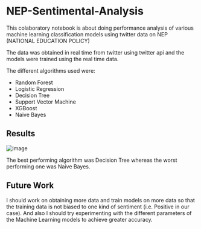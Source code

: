 # NEP-Sentimental-Analysis

This colaboratory notebook is about doing performance analysis of various machine learning classification models using twitter data on NEP (NATIONAL EDUCATION POLICY)

The data was obtained in real time from twitter using twitter api and the models were trained using the real time data.

The different algorithms used were:
* Random Forest 
* Logistic Regression
* Decision Tree
* Support Vector Machine
* XGBoost
* Naive Bayes

## Results

![image](https://user-images.githubusercontent.com/88279087/212536858-34590447-55ec-4d58-9c9e-769389e83bf4.png)

The best performing algorithm was Decision Tree whereas the worst performing one was Naive Bayes. 

## Future Work

I should work on obtaining more data and train models on more data so that the training data is not biased to one kind of sentiment (i.e. Positive in our case). And also I should try experimenting with the different parameters of the Machine Learning models to achieve greater accuracy.

